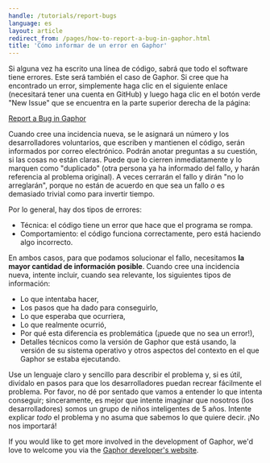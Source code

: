 ```yaml
---
handle: /tutorials/report-bugs
language: es
layout: article
redirect_from: /pages/how-to-report-a-bug-in-gaphor.html
title: 'Cómo informar de un error en Gaphor'
---
```


Si alguna vez ha escrito una línea de código, sabrá que todo el software
tiene errores.  Este será también el caso de Gaphor. Si cree que ha
encontrado un error, simplemente haga clic en el siguiente enlace
(necesitará tener una cuenta en GitHub) y luego haga clic en el botón verde
"New Issue" que se encuentra en la parte superior derecha de la página:

[Report a Bug in Gaphor](https://github.com/gaphor/gaphor/issues)

Cuando cree una incidencia nueva, se le asignará un número y los
desarrolladores voluntarios, que escriben y mantienen el código, serán
informados por correo electrónico. Podrán anotar preguntas a su cuestión, si
las cosas no están claras. Puede que lo cierren inmediatamente y lo marquen
como "duplicado" (otra persona ya ha informado del fallo, y harán referencia
al problema original). A veces cerrarán el fallo y dirán "no lo arreglarán",
porque no están de acuerdo en que sea un fallo *o* es demasiado trivial como
para invertir tiempo.

Por lo general, hay dos tipos de errores:

* Técnica: el código tiene un error que hace que el programa se rompa.
* Comportamiento: el código funciona correctamente, pero está haciendo algo
  incorrecto.

En ambos casos, para que podamos solucionar el fallo, necesitamos **la mayor
cantidad de información posible**. Cuando cree una incidencia nueva, intente
incluir, cuando sea relevante, los siguientes tipos de información:

* Lo que intentaba hacer,
* Los pasos que ha dado para conseguirlo,
* Lo que esperaba que ocurriera,
* Lo que realmente ocurrió,
* Por qué esta diferencia es problemática (¡puede que no sea un error!),
* Detalles técnicos como la versión de Gaphor que está usando, la versión de
  su sistema operativo y otros aspectos del contexto en el que Gaphor se
  estaba ejecutando.

Use un lenguaje claro y sencillo para describir el problema y, si es útil,
divídalo en pasos para que los desarrolladores puedan recrear fácilmente el
problema. Por favor, no dé por sentado que vamos a entender lo que intenta
conseguir; sinceramente, es mejor que intente imaginar que nosotros (los
desarrolladores) somos un grupo de niños inteligentes de 5 años.  Intente
explicar *todo* el problema y no asuma que sabemos lo que quiere decir. ¡No
nos importará!

If you would like to get more involved in the development of Gaphor, we'd
love to welcome you via the [Gaphor developer's
website](http://docs.gaphor.org).
